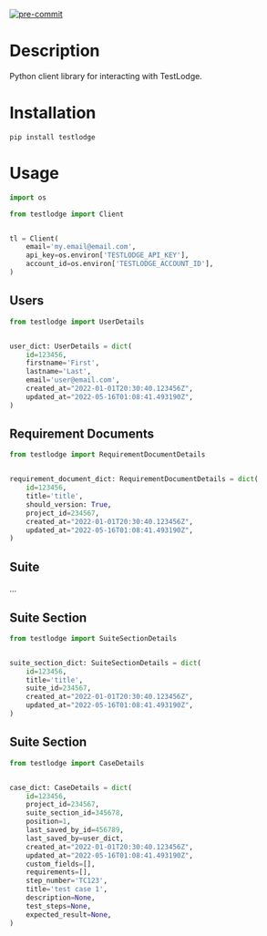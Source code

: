 [![pre-commit](https://img.shields.io/badge/pre--commit-enabled-brightgreen?logo=pre-commit&logoColor=white)](https://github.com/pre-commit/pre-commit)

# Description

Python client library for interacting with TestLodge.

# Installation

`pip install testlodge`

# Usage

``` python
import os

from testlodge import Client


tl = Client(
    email='my.email@email.com',
    api_key=os.environ['TESTLODGE_API_KEY'],
    account_id=os.environ['TESTLODGE_ACCOUNT_ID'],
)
```

## Users

``` python
from testlodge import UserDetails


user_dict: UserDetails = dict(
    id=123456,
    firstname='First',
    lastname='Last',
    email='user@email.com',
    created_at="2022-01-01T20:30:40.123456Z",
    updated_at="2022-05-16T01:08:41.493190Z",
)
```

## Requirement Documents

``` python
from testlodge import RequirementDocumentDetails


requirement_document_dict: RequirementDocumentDetails = dict(
    id=123456,
    title='title',
    should_version: True,
    project_id=234567,
    created_at="2022-01-01T20:30:40.123456Z",
    updated_at="2022-05-16T01:08:41.493190Z",
)
```

## Suite

...

## Suite Section

``` python
from testlodge import SuiteSectionDetails


suite_section_dict: SuiteSectionDetails = dict(
    id=123456,
    title='title',
    suite_id=234567,
    created_at="2022-01-01T20:30:40.123456Z",
    updated_at="2022-05-16T01:08:41.493190Z",
)
```

## Suite Section

``` python
from testlodge import CaseDetails


case_dict: CaseDetails = dict(
    id=123456,
    project_id=234567,
    suite_section_id=345678,
    position=1,
    last_saved_by_id=456789,
    last_saved_by=user_dict,
    created_at="2022-01-01T20:30:40.123456Z",
    updated_at="2022-05-16T01:08:41.493190Z",
    custom_fields=[],
    requirements=[],
    step_number='TC123',
    title='test case 1',
    description=None,
    test_steps=None,
    expected_result=None,
)
```
